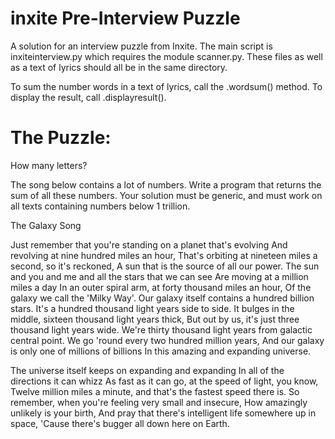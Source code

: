 inxite Pre-Interview Puzzle
======
A solution for an interview puzzle from Inxite. The main script is inxiteinterview.py which requires the module scanner.py. These files as well as a text of lyrics should all be in the same directory.


To sum the number words in a text of lyrics, call the .wordsum() method. To display the result, call .displayresult().

The Puzzle:
=======

How many letters?

The song below contains a lot of numbers. Write a program that returns the sum of all these numbers. Your solution must be generic, and must work on all texts containing numbers below 1 trillion.

The Galaxy Song

Just remember that you're standing on a planet that's evolving
And revolving at nine hundred miles an hour,
That's orbiting at nineteen miles a second, so it's reckoned,
A sun that is the source of all our power.
The sun and you and me and all the stars that we can see
Are moving at a million miles a day
In an outer spiral arm, at forty thousand miles an hour,
Of the galaxy we call the 'Milky Way'.
Our galaxy itself contains a hundred billion stars.
It's a hundred thousand light years side to side.
It bulges in the middle, sixteen thousand light years thick,
But out by us, it's just three thousand light years wide.
We're thirty thousand light years from galactic central point.
We go 'round every two hundred million years,
And our galaxy is only one of millions of billions
In this amazing and expanding universe.

The universe itself keeps on expanding and expanding
In all of the directions it can whizz
As fast as it can go, at the speed of light, you know,
Twelve million miles a minute, and that's the fastest speed there is.
So remember, when you're feeling very small and insecure,
How amazingly unlikely is your birth,
And pray that there's intelligent life somewhere up in space,
'Cause there's bugger all down here on Earth. 
